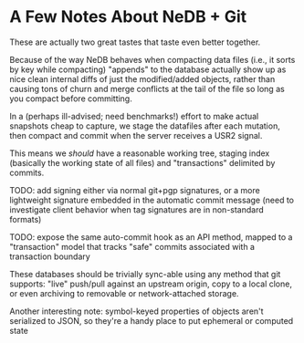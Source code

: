 # A Few Notes About NeDB + Git

These are actually two great tastes that taste even better together.

Because of the way NeDB behaves when compacting data files (i.e., it sorts by key
while compacting) "appends" to the database actually show up as nice clean internal
diffs of just the modified/added objects, rather than causing tons of churn and merge
conflicts at the tail of the file so long as you compact before committing.

In a (perhaps ill-advised; need benchmarks!) effort to make actual snapshots cheap
to capture, we stage the datafiles after each mutation, then compact and commit when
the server receives a USR2 signal.

This means we _should_ have a reasonable working tree, staging index (basically the 
working state of all files) and "transactions" delimited by commits.

TODO: add signing either via normal git+pgp signatures, or a more lightweight signature
embedded in the automatic commit message (need to investigate client behavior when tag
signatures are in non-standard formats)

TODO: expose the same auto-commit hook as an API method, mapped to a "transaction" model
that tracks "safe" commits associated with a transaction boundary

These databases should be trivially sync-able using any method that git supports:
"live" push/pull against an upstream origin, copy to a local clone, or even archiving
to removable or network-attached storage.

Another interesting note: symbol-keyed properties of objects aren't serialized to JSON,
so they're a handy place to put ephemeral or computed state
